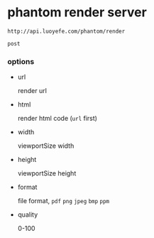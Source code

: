 phantom render server
========================

`http://api.luoyefe.com/phantom/render`

`post`

### options

* url

	render url

* html

	render html code (`url` first)

* width

	viewportSize width

* height
	
	viewportSize height	

* format

	file format, `pdf` `png` `jpeg` `bmp` `ppm`

* quality

	0-100
